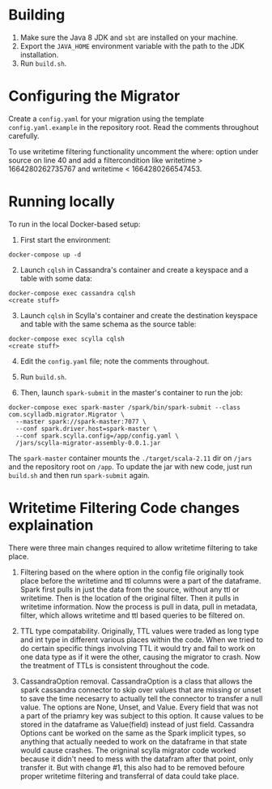 # Building

1. Make sure the Java 8 JDK and `sbt` are installed on your machine.
2. Export the `JAVA_HOME` environment variable with the path to the
JDK installation.
3. Run `build.sh`.

# Configuring the Migrator

Create a `config.yaml` for your migration using the template `config.yaml.example` in the repository root. Read the comments throughout carefully.

To use writetime filtering functionality uncomment the where: option under source on line 40 and add a filtercondition like writetime > 1664280262735767 and  writetime < 1664280266547453.

# Running locally

To run in the local Docker-based setup:

1. First start the environment:
```shell
docker-compose up -d
```

2. Launch `cqlsh` in Cassandra's container and create a keyspace and a table with some data:
```shell
docker-compose exec cassandra cqlsh
<create stuff>
```

3. Launch `cqlsh` in Scylla's container and create the destination keyspace and table with the same schema as the source table:
```shell
docker-compose exec scylla cqlsh
<create stuff>
```

4. Edit the `config.yaml` file; note the comments throughout.

5. Run `build.sh`.

6. Then, launch `spark-submit` in the master's container to run the job:
```shell
docker-compose exec spark-master /spark/bin/spark-submit --class com.scylladb.migrator.Migrator \
  --master spark://spark-master:7077 \
  --conf spark.driver.host=spark-master \
  --conf spark.scylla.config=/app/config.yaml \
  /jars/scylla-migrator-assembly-0.0.1.jar
```

The `spark-master` container mounts the `./target/scala-2.11` dir on `/jars` and the repository root on `/app`. To update the jar with new code, just run `build.sh` and then run `spark-submit` again.

# Writetime Filtering Code changes explaination

There were three main changes required to allow writetime filtering to take place.

1. Filtering based on the where option in the config file originally took place before the writetime and ttl columns were a part of the dataframe. Spark first pulls in just the data from the source, without any ttl or writetime. Then is the location of the original filter. Then it pulls in writetime information. Now the process is pull in data, pull in metadata, filter, which allows writetime and ttl based queries to be filtered on.

2. TTL type compatability. Originally, TTL values were traded as long type and int type in different various places within the code. When we tried to do certain specific things involving TTL it would try and fail to work on one data type as if it were the other, causing the migrator to crash. Now the treatment of TTLs is consistent throughout the code.

3. CassandraOption removal. CassandraOption is a class that allows the spark cassandra connector to skip over values that are missing or unset to save the time necesarry to actually tell the connector to transfer a null value. The options are None, Unset, and Value. Every field that was not a part of the priamry key was subject to this option. It cause values to be stored in the dataframe as Value(field) instead of just field. Cassandra Options cant be worked on the same as the Spark implicit types, so anything that actually needed to work on the dataframe in that state would cause crashes. The origninal scylla migrator code worked because it didn't need to mess with the datafram after that point, only transfer it. But with change #1, this also had to be removed befoure proper writetime filtering and transferral of data could take place.
